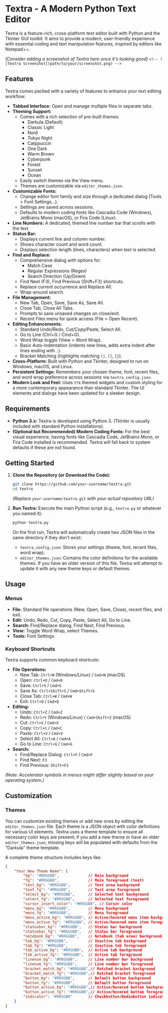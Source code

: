 # Textra - A Modern Python Text Editor

Textra is a feature-rich, cross-platform text editor built with Python and the Tkinter GUI toolkit. It aims to provide a modern, user-friendly experience with essential coding and text manipulation features, inspired by editors like Notepad++.

*(Consider adding a screenshot of Textra here once it's looking good)*
`<!-- ![Textra Screenshot](path/to/your/screenshot.png) -->`

## Features

Textra comes packed with a variety of features to enhance your text editing workflow:

*   **Tabbed Interface:** Open and manage multiple files in separate tabs.
*   **Theming Support:**
    *   Comes with a rich selection of pre-built themes:
        *   Darkula (Default)
        *   Classic Light
        *   Nord
        *   Tokyo Night
        *   Catppuccin
        *   One Dark
        *   Warm Brown
        *   Cyberpunk
        *   Forest
        *   Sunset
        *   Ocean
    *   Easily switch themes via the View menu.
    *   Themes are customizable via `editor_themes.json`.
*   **Customizable Fonts:**
    *   Change editor font family and size through a dedicated dialog (Tools > Font Settings...).
    *   Settings are saved across sessions.
    *   Defaults to modern coding fonts like Cascadia Code (Windows), JetBrains Mono (macOS), or Fira Code (Linux).
*   **Line Numbers:** A dedicated, themed line number bar that scrolls with the text.
*   **Status Bar:**
    *   Displays current line and column number.
    *   Shows character count and word count.
    *   Displays selection length (lines, characters) when text is selected.
*   **Find and Replace:**
    *   Comprehensive dialog with options for:
        *   Match Case
        *   Regular Expressions (Regex)
        *   Search Direction (Up/Down)
    *   Find Next (F3), Find Previous (Shift+F3) shortcuts.
    *   Replace current occurrence and Replace All.
    *   Wrap-around search.
*   **File Management:**
    *   New Tab, Open, Save, Save As, Save All.
    *   Close Tab, Close All Tabs.
    *   Prompts to save unsaved changes on close/exit.
    *   Recent Files menu for quick access (File > Open Recent).
*   **Editing Enhancements:**
    *   Standard Undo/Redo, Cut/Copy/Paste, Select All.
    *   Go to Line (Ctrl+G / Cmd+G).
    *   Word Wrap toggle (View > Word Wrap).
    *   Basic Auto-Indentation (indents new lines, adds extra indent after lines ending with `:`).
    *   Bracket Matching (highlights matching `()`, `[]`, `{}`).
*   **Cross-Platform:** Built with Python and Tkinter, designed to run on Windows, macOS, and Linux.
*   **Persistent Settings:** Remembers your chosen theme, font, recent files, and word wrap preference across sessions via `textra_config.json`.
*   **Modern Look and Feel:** Uses `ttk` themed widgets and custom styling for a more contemporary appearance than standard Tkinter. The UI elements and dialogs have been updated for a sleeker design.

## Requirements

*   **Python 3.x:** Textra is developed using Python 3. (Tkinter is usually included with standard Python installations).
*   **(Optional but Recommended) Modern Coding Fonts:** For the best visual experience, having fonts like Cascadia Code, JetBrains Mono, or Fira Code installed is recommended. Textra will fall back to system defaults if these are not found.

## Getting Started

1.  **Clone the Repository (or Download the Code):**
    ```bash
    git clone https://github.com/your-username/textra.git
    cd textra
    ```
    *(Replace `your-username/textra.git` with your actual repository URL)*

2.  **Run Textra:**
    Execute the main Python script (e.g., `textra.py` or whatever you named it):
    ```bash
    python textra.py
    ```

    On the first run, Textra will automatically create two JSON files in the same directory if they don't exist:
    *   `textra_config.json`: Stores your settings (theme, font, recent files, word wrap).
    *   `editor_themes.json`: Contains the color definitions for the available themes. If you have an older version of this file, Textra will attempt to update it with any new theme keys or default themes.

## Usage

### Menus

*   **File:** Standard file operations (New, Open, Save, Close), recent files, and exit.
*   **Edit:** Undo, Redo, Cut, Copy, Paste, Select All, Go to Line.
*   **Search:** Find/Replace dialog, Find Next, Find Previous.
*   **View:** Toggle Word Wrap, select Themes.
*   **Tools:** Font Settings.

### Keyboard Shortcuts

Textra supports common keyboard shortcuts:

*   **File Operations:**
    *   New Tab: `Ctrl+N` (Windows/Linux) / `Cmd+N` (macOS)
    *   Open: `Ctrl+O` / `Cmd+O`
    *   Save: `Ctrl+S` / `Cmd+S`
    *   Save As: `Ctrl+Shift+S` / `Cmd+Shift+S`
    *   Close Tab: `Ctrl+W` / `Cmd+W`
    *   Exit: `Ctrl+Q` / `Cmd+Q`
*   **Editing:**
    *   Undo: `Ctrl+Z` / `Cmd+Z`
    *   Redo: `Ctrl+Y` (Windows/Linux) / `Cmd+Shift+Z` (macOS)
    *   Cut: `Ctrl+X` / `Cmd+X`
    *   Copy: `Ctrl+C` / `Cmd+C`
    *   Paste: `Ctrl+V` / `Cmd+V`
    *   Select All: `Ctrl+A` / `Cmd+A`
    *   Go to Line: `Ctrl+G` / `Cmd+G`
*   **Search:**
    *   Find/Replace Dialog: `Ctrl+F` / `Cmd+F`
    *   Find Next: `F3`
    *   Find Previous: `Shift+F3`

*(Note: Accelerator symbols in menus might differ slightly based on your operating system.)*

## Customization

### Themes

You can customize existing themes or add new ones by editing the `editor_themes.json` file. Each theme is a JSON object with color definitions for various UI elements. Textra uses a theme template to ensure all necessary color keys are present; if you add a new theme or have an older `editor_themes.json`, missing keys will be populated with defaults from the "Darkula" theme template.

A complete theme structure includes keys like:
```json
{
    "Your New Theme Name": {
        "bg": "#RRGGBB",             // Main background
        "fg": "#RRGGBB",             // Main foreground (text)
        "text_bg": "#RRGGBB",        // Text area background
        "text_fg": "#RRGGBB",        // Text area foreground
        "select_bg": "#RRGGBB",      // Selected text background
        "select_fg": "#RRGGBB",      // Selected text foreground
        "cursor_insert_color": "#RRGGBB", // Cursor color
        "menu_bg": "#RRGGBB",        // Menu background
        "menu_fg": "#RRGGBB",        // Menu foreground
        "menu_active_bg": "#RRGGBB", // Active/hovered menu item background
        "menu_active_fg": "#RRGGBB", // Active/hovered menu item foreground
        "statusbar_bg": "#RRGGBB",   // Status bar background
        "statusbar_fg": "#RRGGBB",   // Status bar foreground
        "notebook_bg": "#RRGGBB",    // Notebook (tab area) background
        "tab_bg": "#RRGGBB",         // Inactive tab background
        "tab_fg": "#RRGGBB",         // Inactive tab foreground
        "tab_active_bg": "#RRGGBB",  // Active tab background
        "tab_active_fg": "#RRGGBB",  // Active tab foreground
        "linenum_bg": "#RRGGBB",     // Line number bar background
        "linenum_fg": "#RRGGBB",     // Line number bar foreground
        "bracket_match_bg": "#RRGGBB",// Matched bracket background
        "bracket_match_fg": "#RRGGBB",// Matched bracket foreground
        "button_bg": "#RRGGBB",      // Default button background
        "button_fg": "#RRGGBB",      // Default button foreground
        "button_active_bg": "#RRGGBB",// Active/hovered button background
        "button_active_fg": "#RRGGBB",// Active/hovered button foreground
        "indicator": "#RRGGBB"       // Checkbutton/Radiobutton indicator color
    }
}